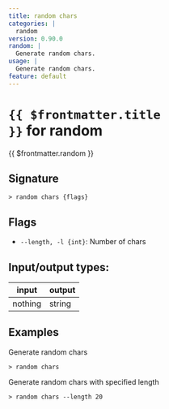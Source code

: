 ```yaml
---
title: random chars
categories: |
  random
version: 0.90.0
random: |
  Generate random chars.
usage: |
  Generate random chars.
feature: default
---
```


<!-- This file is automatically generated. Please edit the command in https://github.com/nushell/nushell instead. -->

# <code>{{ $frontmatter.title }}</code> for random

<div class='command-title'>{{ $frontmatter.random }}</div>

## Signature

`> random chars {flags} `

## Flags

- `--length, -l {int}`: Number of chars

## Input/output types:

| input   | output |
| ------- | ------ |
| nothing | string |

## Examples

Generate random chars

```nushell
> random chars

```

Generate random chars with specified length

```nushell
> random chars --length 20

```
